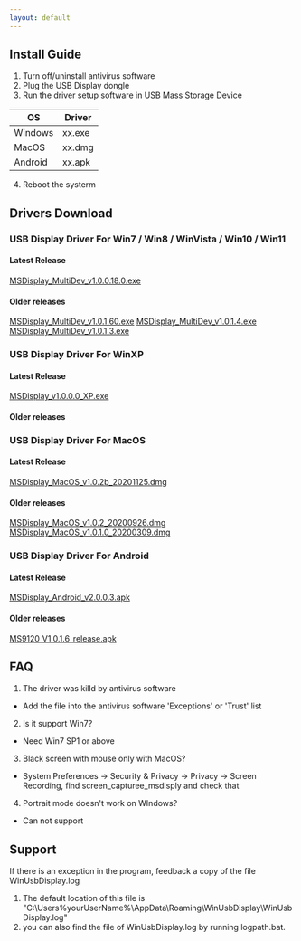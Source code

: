 ```yaml
---
layout: default
---
```


## Install Guide

1. Turn off/uninstall antivirus software
2. Plug the USB Display dongle
3. Run the driver setup software in USB Mass Storage Device
   
  |  OS   | Driver|
  |-------|-------|
  |Windows| xx.exe|
  |MacOS  | xx.dmg|
  |Android| xx.apk|

4. Reboot the systerm




<div STYLE="page-break-after: always;"></div>

## Drivers Download

### USB Display Driver For Win7 / Win8 / WinVista / Win10 / Win11
#### Latest Release
[MSDisplay_MultiDev_v1.0.0.18.0.exe](https://github.com/MindShow/USBDisplay/blob/main/WinDows/MSDisplay_MultiDev_v1.0.0.18.0.exe)
#### Older releases
[MSDisplay_MultiDev_v1.0.1.60.exe](https://github.com/MindShow/USBDisplay/blob/main/WinDows/MSDisplay_MultiDev_v1.0.1.60.exe)
[MSDisplay_MultiDev_v1.0.1.4.exe](https://github.com/MindShow/USBDisplay/blob/main/WinDows/MSDisplay_MultiDev_v1.0.1.4.exe)
[MSDisplay_MultiDev_v1.0.1.3.exe]([./WinDows/MSDisplay_MultiDev_v1.0.1.3.exe](https://github.com/MindShow/USBDisplay/blob/main/WinDows/MSDisplay_MultiDev_v1.0.1.3.exe))

### USB Display Driver For WinXP
#### Latest Release
[MSDisplay_v1.0.0.0_XP.exe](https://github.com/MindShow/USBDisplay/blob/main/WinXP/MSDisplay_v1.0.0.0_XP.exe)
#### Older releases

### USB Display Driver For MacOS
#### Latest Release
[MSDisplay_MacOS_v1.0.2b_20201125.dmg](https://github.com/MindShow/USBDisplay/blob/main/MacOS/MSDisplay_MacOS_v1.0.2b_20201125A.dmg)
#### Older releases
[MSDisplay_MacOS_v1.0.2_20200926.dmg](https://github.com/MindShow/USBDisplay/blob/main/MacOS/MSDisplay_MacOS_v1.0.2_20200926.dmg)
[MSDisplay_MacOS_v1.0.1.0_20200309.dmg]([./MacOS/MSDisplay_MacOS_v1.0.1.0_20200309.dmg](https://github.com/MindShow/USBDisplay/blob/main/MacOS/MSDisplay_MacOS_v1.0.1.0_20200309.dmg))

### USB Display Driver For Android
#### Latest Release
[MSDisplay_Android_v2.0.0.3.apk](https://github.com/MindShow/USBDisplay/blob/main/Android/MSDisplay_Android_v2.0.0.3.apk)
#### Older releases
[MS9120_V1.0.1.6_release.apk](https://github.com/MindShow/USBDisplay/blob/main/Android/MS9120_V1.0.1.6_release.apk)

<div STYLE="page-break-after: always;"></div>

## FAQ

1. The driver was killd by antivirus software 
  -  Add the file into the antivirus software 'Exceptions' or 'Trust' list

2. Is it support Win7?
- Need Win7 SP1 or above

3. Black screen with mouse only with MacOS?
  - System Preferences -> Security & Privacy -> Privacy -> Screen Recording,
  find screen_capturee_msdisply and check that

4. Portrait mode doesn't work on WIndows?
  - Can not support


## Support

If there is an exception in the program, feedback a copy of the file WinUsbDisplay.log

1. The default location of this file is "C:\Users\%yourUserName%\AppData\Roaming\WinUsbDisplay\WinUsbDisplay.log"
2. you can also find the file of WinUsbDisplay.log by running logpath.bat.



